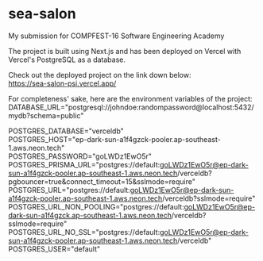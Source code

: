 # sea-salon

My submission for COMPFEST-16 Software Engineering Academy

The project is built using Next.js and has been deployed on Vercel with Vercel's PostgreSQL as a database.

Check out the deployed project on the link down below:  
https://sea-salon-psi.vercel.app/

For completeness' sake, here are the environment variables of the project:  
DATABASE_URL="postgresql://johndoe:randompassword@localhost:5432/mydb?schema=public"

POSTGRES_DATABASE="verceldb"  
POSTGRES_HOST="ep-dark-sun-a1f4gzck-pooler.ap-southeast-1.aws.neon.tech"  
POSTGRES_PASSWORD="goLWDz1EwO5r"  
POSTGRES_PRISMA_URL="postgres://default:goLWDz1EwO5r@ep-dark-sun-a1f4gzck-pooler.ap-southeast-1.aws.neon.tech/verceldb?pgbouncer=true&connect_timeout=15&sslmode=require"  
POSTGRES_URL="postgres://default:goLWDz1EwO5r@ep-dark-sun-a1f4gzck-pooler.ap-southeast-1.aws.neon.tech/verceldb?sslmode=require"  
POSTGRES_URL_NON_POOLING="postgres://default:goLWDz1EwO5r@ep-dark-sun-a1f4gzck.ap-southeast-1.aws.neon.tech/verceldb?sslmode=require"  
POSTGRES_URL_NO_SSL="postgres://default:goLWDz1EwO5r@ep-dark-sun-a1f4gzck-pooler.ap-southeast-1.aws.neon.tech/verceldb"  
POSTGRES_USER="default"
